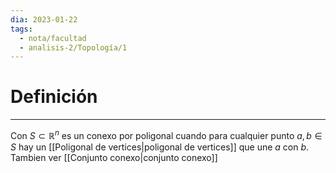 ```yaml
---
dia: 2023-01-22
tags:
  - nota/facultad
  - analisis-2/Topología/1
---
```

# Definición
---
Con $S \subset \mathbb{R}^n$ es un conexo por poligonal cuando para cualquier punto $a, b \in S$ hay un [[Poligonal de vertices|poligonal de vertices]] que une $a$ con $b$. Tambien ver [[Conjunto conexo|conjunto conexo]]